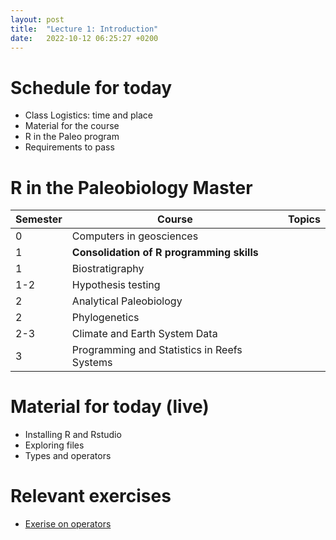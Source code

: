 ```yaml
---
layout: post
title:  "Lecture 1: Introduction"
date:   2022-10-12 06:25:27 +0200
---
```


# Schedule for today

- Class Logistics: time and place
- Material for the course
- R in the Paleo program
- Requirements to pass


# R in the Paleobiology Master

| Semester | Course                                      | Topics |
|----------|---------------------------------------------|--------|
| 0        | Computers in geosciences                    |        |
| 1        | **Consolidation of R programming skills**   |        |
| 1        | Biostratigraphy                             |        |
| 1-2      | Hypothesis testing                          |        |
| 2        | Analytical Paleobiology                     |        |
| 2        | Phylogenetics                               |        |
| 2-3      | Climate and Earth System Data               |        |
| 3        | Programming and Statistics in Reefs Systems |        |


# Material for today (live)

- Installing R and Rstudio
- Exploring files 
- Types and operators

# Relevant exercises

- [Exerise on operators](https://adamkocsis.github.io/rcourse/Exercises/2022-10-18a_operator_types/)


